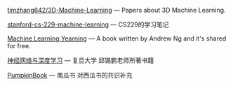 

[timzhang642/3D-Machine-Learning](timzhang642/3D-Machine-Learning) — Papers about 3D Machine Learning.

[stanford-cs-229-machine-learning](https://github.com/afshinea/stanford-cs-229-machine-learning) — CS229的学习笔记

[Machine Learning Yearning](https://www.mlyearning.org/) — A book written by Andrew Ng and it's shared for free.

[神经网络与深度学习](https://nndl.github.io/) — 复旦大学 邱锡鹏老师所著书籍

[PumpkinBook](https://github.com/datawhalechina/pumpkin-book) — 南瓜书 对西瓜书的共识补充

